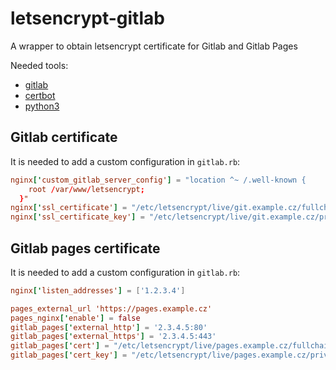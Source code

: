 # letsencrypt-gitlab

A wrapper to obtain letsencrypt certificate for Gitlab and Gitlab Pages

Needed tools:
- [gitlab](https://about.gitlab.com/downloads/)
- [certbot](https://github.com/certbot/certbot)
- [python3](https://www.python.org/)

## Gitlab certificate

It is needed to add a custom configuration in `gitlab.rb`:

```conf
nginx['custom_gitlab_server_config'] = "location ^~ /.well-known {
    root /var/www/letsencrypt;
  }"
nginx['ssl_certificate'] = "/etc/letsencrypt/live/git.example.cz/fullchain.pem"
nginx['ssl_certificate_key'] = "/etc/letsencrypt/live/git.example.cz/privkey.pem"
```

## Gitlab pages certificate

It is needed to add a custom configuration in `gitlab.rb`:

```conf
nginx['listen_addresses'] = ['1.2.3.4']

pages_external_url 'https://pages.example.cz'
pages_nginx['enable'] = false
gitlab_pages['external_http'] = '2.3.4.5:80'
gitlab_pages['external_https'] = '2.3.4.5:443'
gitlab_pages['cert'] = "/etc/letsencrypt/live/pages.example.cz/fullchain.pem"
gitlab_pages['cert_key'] = "/etc/letsencrypt/live/pages.example.cz/privkey.pem"
```
